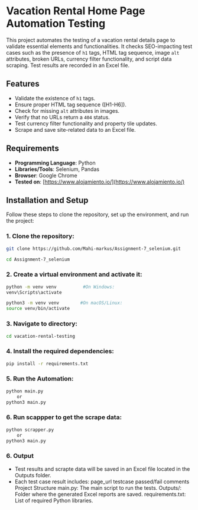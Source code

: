 # Vacation Rental Home Page Automation Testing

This project automates the testing of a vacation rental details page to validate essential elements and functionalities. It checks SEO-impacting test cases such as the presence of `h1` tags, HTML tag sequence, image `alt` attributes, broken URLs, currency filter functionality, and script data scraping. Test results are recorded in an Excel file.

## Features

- Validate the existence of `h1` tags.
- Ensure proper HTML tag sequence ([H1-H6]).
- Check for missing `alt` attributes in images.
- Verify that no URLs return a `404` status.
- Test currency filter functionality and property tile updates.
- Scrape and save site-related data to an Excel file.

## Requirements

- **Programming Language**: Python
- **Libraries/Tools**: Selenium, Pandas
- **Browser**: Google Chrome
- **Tested on**: [https://www.alojamiento.io/](https://www.alojamiento.io/)

## Installation and Setup

Follow these steps to clone the repository, set up the environment, and run the project:

### 1. Clone the repository:

```bash
git clone https://github.com/Mahi-markus/Assignment-7_selenium.git

```

```bash
cd Assignment-7_selenium
```

### 2. Create a virtual environment and activate it:

```bash
python -m venv venv          #On Windows:
venv\Scripts\activate
```

```bash
python3 -m venv venv        #On macOS/Linux:
source venv/bin/activate

```

### 3. Navigate to directory:

```bash
cd vacation-rental-testing
```

### 4. Install the required dependencies:

```bash
pip install -r requirements.txt

```

### 5. Run the Automation:

```bash
python main.py
    or
python3 main.py

```

### 6. Run scappper to get the scrape data:

```bash
python scrapper.py
    or
python3 main.py

```

### 6. Output

- Test results and scrapte data will be saved in an Excel file located in the Outputs folder.
- Each test case result includes:
  page_url
  testcase
  passed/fail
  comments
  Project Structure
  main.py: The main script to run the tests.
  Outputs/: Folder where the generated Excel reports are saved.
  requirements.txt: List of required Python libraries.

